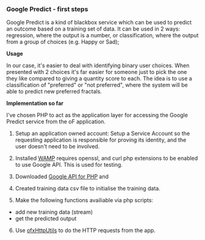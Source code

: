 ### Google Predict - first steps

Google Predict is a kind of blackbox service which can be used to predict an outcome based on a training set of data. It can be used in 2 ways: regression, where the output is a number, or classification, where the output from a group of choices (e.g. Happy or Sad);

**Usage**

In our case, it's easier to deal with identifying binary user choices.  When presented with 2 choices it's far easier for someone just to pick the one they like compared to giving a quantity score to each.  The idea is to use a classification of "preferred" or "not preferred", where the system will be able to predict new preferred fractals.

**Implementation so far**

I've chosen PHP to act as the application layer for accessing the Google Predict service from the oF application.  

1. Setup an application owned account: Setup a Service Account so the requesting application is responsible for proving its identity, and the user doesn't need to be involved.

2. Installed [WAMP]( http://www.wampserver.com/en/)
requires openssl, and curl php extensions to be enabled to use Google API.  This is used for testing.


3. Downloaded [Google API for PHP]( https://code.google.com/p/google-api-php-client/) and

4. Created training data csv file to initialise the training data.

5. Make the following functions availiable via php scripts:
  * add new training data (stream)
  * get the predicted output
 
6. Use [ofxHttpUtils](https://github.com/arturoc/ofxHttpUtils) to do the HTTP requests from the app. 



